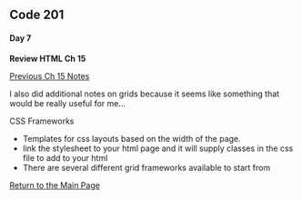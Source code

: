 ## Code 201
#### Day 7

**Review HTML Ch 15**

[Previous Ch 15 Notes](class-04.md)

I also did additional notes on grids because it seems like something that would be really useful for me...

CSS Frameworks

- Templates for css layouts based on the width of the page.
- link the stylesheet to your html page and it will supply classes in the css file to add to your html
- There are several different grid frameworks available to start from


[Return to the Main Page](README.md)